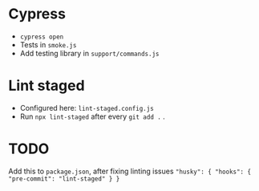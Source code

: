 # Cypress

- `cypress open`
- Tests in `smoke.js`
- Add testing library in `support/commands.js`

# Lint staged

- Configured here: `lint-staged.config.js`
- Run `npx lint-staged` after every `git add .` .



# TODO


Add this to `package.json`, after fixing linting issues
`
"husky": {
    "hooks": {
      "pre-commit": "lint-staged"
    }
  }
`